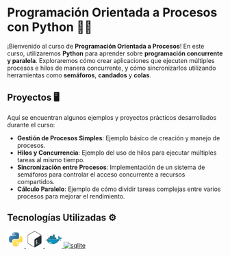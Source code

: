 # Programación Orientada a Procesos con Python 🔄🐍

¡Bienvenido al curso de **Programación Orientada a Procesos**! En este curso, utilizaremos **Python** para aprender sobre **programación concurrente y paralela**. Exploraremos cómo crear aplicaciones que ejecuten múltiples procesos e hilos de manera concurrente, y cómo sincronizarlos utilizando herramientas como **semáforos**, **candados** y **colas**.

## Proyectos 🖥️

Aquí se encuentran algunos ejemplos y proyectos prácticos desarrollados durante el curso:

- **Gestión de Procesos Simples**: Ejemplo básico de creación y manejo de procesos.
- **Hilos y Concurrencia**: Ejemplo del uso de hilos para ejecutar múltiples tareas al mismo tiempo.
- **Sincronización entre Procesos**: Implementación de un sistema de semáforos para controlar el acceso concurrente a recursos compartidos.
- **Cálculo Paralelo**: Ejemplo de cómo dividir tareas complejas entre varios procesos para mejorar el rendimiento.

## Tecnologías Utilizadas ⚙️

<p align="left">
  <a href="https://www.python.org" target="_blank" rel="noreferrer">
    <img src="https://raw.githubusercontent.com/devicons/devicon/master/icons/python/python-original.svg" alt="python" width="40" height="40"/>
  </a>
  <a href="https://www.gnu.org/software/bash/" target="_blank" rel="noreferrer">
    <img src="https://raw.githubusercontent.com/devicons/devicon/master/icons/bash/bash-original.svg" alt="bash" width="40" height="40"/>
  </a>
  <a href="https://www.docker.com/" target="_blank" rel="noreferrer">
    <img src="https://raw.githubusercontent.com/devicons/devicon/master/icons/docker/docker-original.svg" alt="docker" width="40" height="40"/>
  </a>
  <a href="https://sqlite.org/index.html" target="_blank" rel="noreferrer">
    <img src="https://www.vectorlogo.zone/logos/sqlite/sqlite-icon.svg" alt="sqlite" width="40" height="40"/>
  </a>
</p>
